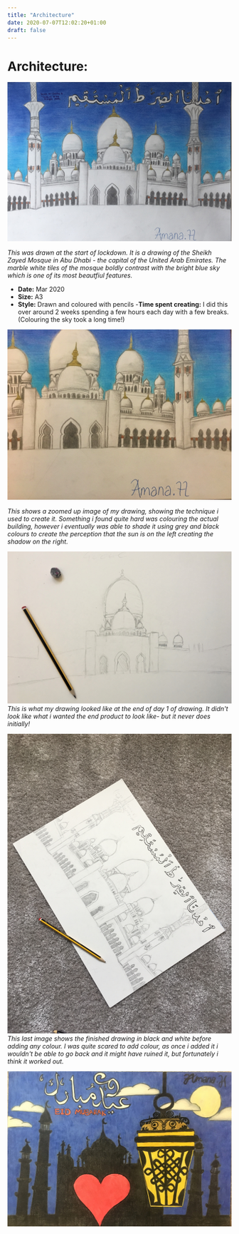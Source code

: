```yaml
---
title: "Architecture"
date: 2020-07-07T12:02:20+01:00
draft: false
---
```


# Architecture:

![Drawing 1](Mosque.jpeg)

*This was drawn at the start of lockdown. It is a drawing of the Sheikh Zayed Mosque in Abu Dhabi - the capital of the United Arab Emirates. The marble white tiles of the mosque boldly contrast with the bright blue sky which is one of its most beautfiul features.*
- **Date:** Mar 2020
- **Size:** A3
- **Style:** Drawn and coloured with pencils
-**Time spent creating:** I did this over around 2 weeks spending a few hours each day with a few breaks. (Colouring the sky took a long time!)

![Drawing 5](Mosquezoom2.jpeg)

*This shows a zoomed up image of my drawing, showing the technique i used to create it. Something i found quite hard was colouring the actual building, however i eventually was able to shade it using grey and black colours to create the perception that the sun is on the left creating the shadow on the right.*

![Drawing 6](Mosquestart.jpeg) 
*This is what my drawing looked like at the end of day 1 of drawing. It didn't look like what i wanted the end product to look like- but it never does initially!*

![Drawing 7](Mosquebasic.jpeg)
*This last image shows the finished drawing in black and white before adding any colour. I was quite scared to add colour, as once i added it i wouldn't be able to go back and it might have ruined it, but fortunately i think it worked out.*

![Drawing 8](Eiddrawing.jpeg)


